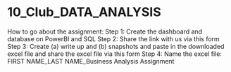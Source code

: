 # 10_Club_DATA_ANALYSIS
How to go about the assignment: Step 1: Create the dashboard and database on PowerBI and SQL Step 2: Share the link with us via this form Step 3: Create (a) write up and (b) snapshots and paste in the downloaded excel file and share the excel file via this form Step 4: Name the excel file: FIRST NAME_LAST NAME_Business Analysis Assignment
